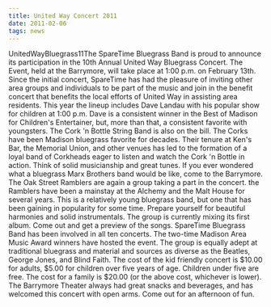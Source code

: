 ```yaml
---
title: United Way Concert 2011
date: 2011-02-06
tags: news
---
```


UnitedWayBluegrass11The SpareTime Bluegrass Band is proud to announce its participation in the 10th Annual United Way Bluegrass Concert. The Event, held at the Barrymore, will take place at 1:00 p.m. on February 13th. Since the initial concert, SpareTime has had the pleasure of inviting other area groups and individuals to be part of the music and join in the benefit concert that benefits the local efforts of United Way in assisting area residents. This year the lineup includes Dave Landau with his popular show for children at 1:00 p.m. Dave is a consistent winner in the Best of Madison for Children's Entertainer, but, more than that, a consistent favorite with youngsters. The Cork 'n Bottle String Band is also on the bill. The Corks have been Madison bluegrass favorite for decades. Their tenure at Ken's Bar, the Memorial Union, and other venues has led to the formation of a loyal band of Corkheads eager to listen and watch the Cork 'n Bottle in action. Think of solid musicianship and great tunes. If you ever wondered what a bluegrass Marx Brothers band would be like, come to the Barrymore. The Oak Street Ramblers are again a group taking a part in the concert. the Ramblers have been a mainstay at the Alchemy and the Malt House for several years. This is a relatively young bluegrass band, but one that has been gaining in popularity for some time. Prepare yourself for beautiful harmonies and solid instrumentals. The group is currently mixing its first album. Come out and get a preview of the songs. SpareTime Bluegrass Band has been involved in all ten concerts. The two-time Madison Area Music Award winners have hosted the event. The group is equally adept at traditional bluegrass and material and sources as diverse as the Beatles, George Jones, and Blind Faith. The cost of the kid friendly concert is $10.00 for adults, $5.00 for children over five years of age. Children under five are free. The cost for a family is $20.00 (or the above cost, whichever is lower). The Barrymore Theater always had great snacks and beverages, and has welcomed this concert with open arms. Come out for an afternoon of fun.

